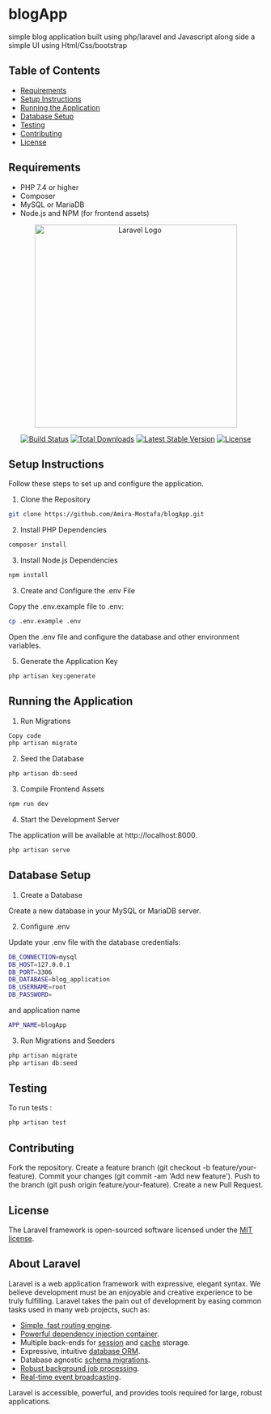 # blogApp

simple blog application built using php/laravel and Javascript along side a simple UI using Html/Css/bootstrap

## Table of Contents

- [Requirements](#requirements)
- [Setup Instructions](#setup-instructions)
- [Running the Application](#running-the-application)
- [Database Setup](#database-setup)
- [Testing](#testing)
- [Contributing](#contributing)
- [License](#license)

## Requirements

- PHP 7.4 or higher
- Composer
- MySQL or MariaDB
- Node.js and NPM (for frontend assets)

<p align="center"><a href="https://laravel.com" target="_blank"><img src="https://raw.githubusercontent.com/laravel/art/master/logo-lockup/5%20SVG/2%20CMYK/1%20Full%20Color/laravel-logolockup-cmyk-red.svg" width="400" alt="Laravel Logo"></a></p>

<p align="center">
<a href="https://github.com/laravel/framework/actions"><img src="https://github.com/laravel/framework/workflows/tests/badge.svg" alt="Build Status"></a>
<a href="https://packagist.org/packages/laravel/framework"><img src="https://img.shields.io/packagist/dt/laravel/framework" alt="Total Downloads"></a>
<a href="https://packagist.org/packages/laravel/framework"><img src="https://img.shields.io/packagist/v/laravel/framework" alt="Latest Stable Version"></a>
<a href="https://packagist.org/packages/laravel/framework"><img src="https://img.shields.io/packagist/l/laravel/framework" alt="License"></a>
</p>

## Setup Instructions

Follow these steps to set up and configure the application.

1. Clone the Repository

```bash
git clone https://github.com/Amira-Mostafa/blogApp.git
```

2. Install PHP Dependencies

```bash
composer install
```

3. Install Node.js Dependencies

```bash
npm install
```

3. Create and Configure the .env File

Copy the .env.example file to .env:

```bash
cp .env.example .env
```

Open the .env file and configure the database and other environment variables.

5. Generate the Application Key

```bash
php artisan key:generate
```

## Running the Application

1. Run Migrations

```bash
Copy code
php artisan migrate
```

2. Seed the Database

```bash
php artisan db:seed
```

3. Compile Frontend Assets

```bash
npm run dev
```
4. Start the Development Server

The application will be available at http://localhost:8000.

```bash
php artisan serve
```

## Database Setup

1. Create a Database

Create a new database in your MySQL or MariaDB server.

2. Configure .env

Update your .env file with the database credentials:

```bash
DB_CONNECTION=mysql
DB_HOST=127.0.0.1
DB_PORT=3306
DB_DATABASE=blog_application 
DB_USERNAME=root
DB_PASSWORD=
```

and application name


```bash
APP_NAME=blogApp
```

3. Run Migrations and Seeders


```bash
php artisan migrate
php artisan db:seed
```


## Testing
To run tests :

```bash
php artisan test
```

## Contributing
Fork the repository.
Create a feature branch (git checkout -b feature/your-feature).
Commit your changes (git commit -am 'Add new feature').
Push to the branch (git push origin feature/your-feature).
Create a new Pull Request.

## License

The Laravel framework is open-sourced software licensed under the [MIT license](https://opensource.org/licenses/MIT).


## About Laravel

Laravel is a web application framework with expressive, elegant syntax. We believe development must be an enjoyable and creative experience to be truly fulfilling. Laravel takes the pain out of development by easing common tasks used in many web projects, such as:

- [Simple, fast routing engine](https://laravel.com/docs/routing).
- [Powerful dependency injection container](https://laravel.com/docs/container).
- Multiple back-ends for [session](https://laravel.com/docs/session) and [cache](https://laravel.com/docs/cache) storage.
- Expressive, intuitive [database ORM](https://laravel.com/docs/eloquent).
- Database agnostic [schema migrations](https://laravel.com/docs/migrations).
- [Robust background job processing](https://laravel.com/docs/queues).
- [Real-time event broadcasting](https://laravel.com/docs/broadcasting).

Laravel is accessible, powerful, and provides tools required for large, robust applications.




